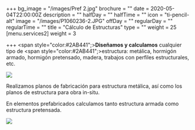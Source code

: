+++
bg_image = "/images/Pref 2.jpg"
brochure = ""
date = 2020-05-04T22:00:00Z
description = ""
halfDay = ""
halfTime = ""
icon = "ti-pencil-alt"
image = "/images/P1060236-2.JPG"
offDay = ""
regularDay = ""
regularTime = ""
title = "Cálculo de Estructuras"
type = ""
weight = 25
[menu.services2]
weight = 3

+++
<span style="color:#2AB441";>**Diseñamos y calculamos**</span> cualquier tipo de <span style="color:#2AB441";>estructura</span>: metálica, hormigón armado, hormigón pretensado, madera, trabajos con perfiles estructurales, etc.

![](/images/Estructuras_2.jpg)

Realizamos planos de fabricación para estructura metálica, así como los planos de estructura para obra in-situ.

En elementos prefabricados calculamos tanto estructura armada como estructura pretensada.

![](/images/Estructuras_1.jpg)